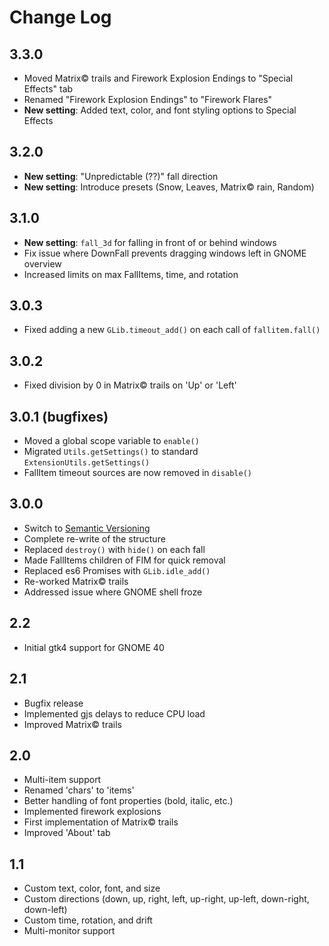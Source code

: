 # Change Log

## 3.3.0
* Moved Matrix© trails and Firework Explosion Endings to "Special Effects" tab
* Renamed "Firework Explosion Endings" to "Firework Flares"
* **New setting**: Added text, color, and font styling options to Special Effects

## 3.2.0

* **New setting**: "Unpredictable (??)" fall direction
* **New setting**: Introduce presets (Snow, Leaves, Matrix© rain, Random)

## 3.1.0

* **New setting**: `fall_3d` for falling in front of or behind windows
* Fix issue where DownFall prevents dragging windows left in GNOME overview
* Increased limits on max FallItems, time, and rotation

## 3.0.3

* Fixed adding a new `GLib.timeout_add()` on each call of `fallitem.fall()`

## 3.0.2

* Fixed division by 0 in Matrix© trails on 'Up' or 'Left'

## 3.0.1 (bugfixes)

* Moved a global scope variable to `enable()`
* Migrated `Utils.getSettings()` to standard `ExtensionUtils.getSettings()`
* FallItem timeout sources are now removed in `disable()`

## 3.0.0

* Switch to [Semantic Versioning](https://semver.org/)
* Complete re-write of the structure
* Replaced `destroy()` with `hide()` on each fall
* Made FallItems children of FIM for quick removal
* Replaced es6 Promises with `GLib.idle_add()`
* Re-worked Matrix© trails
* Addressed issue where GNOME shell froze

## 2.2

* Initial gtk4 support for GNOME 40

## 2.1

* Bugfix release
* Implemented gjs delays to reduce CPU load
* Improved Matrix© trails

## 2.0

* Multi-item support
* Renamed 'chars' to 'items'
* Better handling of font properties (bold, italic, etc.)
* Implemented firework explosions
* First implementation of Matrix© trails
* Improved 'About' tab

## 1.1

* Custom text, color, font, and size
* Custom directions (down, up, right, left, up-right, up-left, down-right, down-left)
* Custom time, rotation, and drift
* Multi-monitor support
